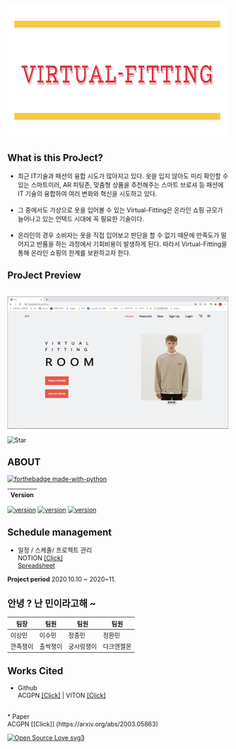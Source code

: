 <img src="/readme/logo.png" width="1000px" height="300px"></img><br/>



## What is this ProJect?
* 최근 IT기술과 패션의 융합 시도가 많아지고 있다. 옷을 입지 않아도 미리 확인할 수 있는 스마트미러, AR 피팅존, 맞춤형 상품을 추천해주는 스마트 브로셔 등 패션에 IT 기술의 융합하여 여러 변화와 혁신을 시도하고 있다.
<br></br>
* 그 중에서도 가상으로 옷을 입어볼 수 있는 Virtual-Fitting은 온라인 쇼핑 규모가 늘어나고 있는 언택드 시대에 꼭 필요한 기술이다.
<br></br>
* 온라인의 경우 소비자는 옷을 직접 입어보고 판단을 할 수 없기 때문에 만족도가 떨어지고 반품을 하는 과정에서 기회비용이 발생하게 된다. 따라서 Virtual-Fitting을 통해 온라인 쇼핑의 한계를 보완하고자 한다.


## ProJect Preview 

<br>
<img src="/readme/preview.png" width="500px" height="300px"></img>
<br/>

![Star](https://img.shields.io/github/stars/JEONGHWANMIN/Virtual-Fitting_ByMin?style=social) 


## ABOUT

[![ forthebadge made-with-python ](http://ForTheBadge.com/images/badges/made-with-python.svg)](https://www.python.org/)

| Version
| --------
  [![version](https://img.shields.io/badge/Python-3.7.6-blue)](https://www.python.org/) 
  [![version](https://img.shields.io/badge/Flask-1.1.1-blue)](https://flask-docs-kr.readthedocs.io/ko/latest/) 
  [![version](https://img.shields.io/badge/Pytorch%20-1.6.0-blue)](https://pytorch.org/) 


## Schedule management

* 일정 / 스케줄/ 프로젝트 관리 <br>
NOTION  [[Click]](https://www.notion.so/AI-27c20722167c456e84110791cca0771c)
<br>[Spreadsheet](https://docs.google.com/spreadsheets/u/0/d/1VYxDzwDt88ND5S6YmfKAdz-pvAp3t1nZ/edit?usp=sheets_home&ths=true)</br>

**Project period**
2020.10.10 ~ 2020~11.


## 안녕 ? 난 민이라고해 ~

팀장|팀원|팀원|팀원
---|---|---|---
이상민|이수민|정종민|정환민
깐족쟁이|촐싹쟁이|궁시렁쟁이|다크엔젤몬


## Works Cited
* Github <br>
ACGPN  [[Click]](https://github.com/switchablenorms/DeepFashion_Try_On) | VITON  [[Click]](https://github.com/xthan/VITON)
<br>
* Paper <br>
ACGPN [[Click]] (https://arxiv.org/abs/2003.05863)


[![Open Source Love svg3](https://badges.frapsoft.com/os/v3/open-source.svg?v=103)](https://github.com/ellerbrock/open-source-badges/)


